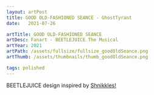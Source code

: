 ```yaml
---
layout: artPost
title: GOOD OLD-FASHIONED SEANCE - GhostTyrant
date:   2021-07-26

artTitle: GOOD OLD-FASHIONED SEANCE
artDesc: Fanart - BEETLEJUICE The Musical
artYear: 2021
artPath: /assets/fullsize/fullsize_goodOldSeance.png
artThumb: /assets/thumbnails/thumb_goodOldSeance.png

tags: polished
---
```


BEETLEJUICE design inspired by [Shnikkles!](https://twitter.com/Shnikkles)